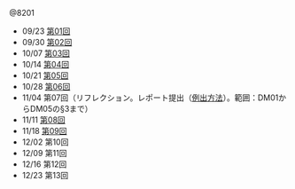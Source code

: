 @8201

- 09/23 [第01回](DM01.html)
- 09/30 [第02回](DM02.html)
- 10/07 [第03回](DM03.html)
- 10/14 [第04回](DM04.html)
- 10/21 [第05回](DM05.html)
- 10/28 [第06回](DM06.html)
- 11/04 第07回（リフレクション。レポート提出（[例出方法](report.html)）。範囲：DM01からDM05の§3まで）
- 11/11 [第08回](DM08.html)
- 11/18 [第09回](DM09.html)
- 12/02 第10回
- 12/09 第11回
- 12/16 第12回
- 12/23 第13回
